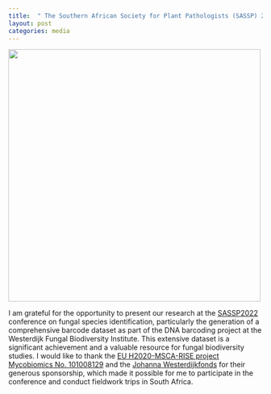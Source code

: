 ```yaml
---
title:  " The Southern African Society for Plant Pathologists (SASSP) 2022 conference"
layout: post
categories: media
---
```


<img src="https://vuthuyduong.github.io/photos/SASPP2022_DV.jpg" height="500"/>

I am grateful for the opportunity to present our research at the [SASSP2022](https://saspp.co.za/2022-saspp-biennial-congress/) conference on fungal species identification, particularly the generation of a comprehensive barcode dataset as part of the DNA barcoding project at the Westerdijk Fungal Biodiversity Institute. This extensive dataset is a significant achievement and a valuable resource for fungal biodiversity studies. I would like to thank the [EU H2020-MSCA-RISE project Mycobiomics No. 101008129](https://twitter.com/mycobiomics?lang=en) and the [Johanna Westerdijkfonds](https://stichtingjohannawesterdijkfonds.sites.uu.nl/) for their generous sponsorship, which made it possible for me to participate in the conference and conduct fieldwork trips in South Africa.
